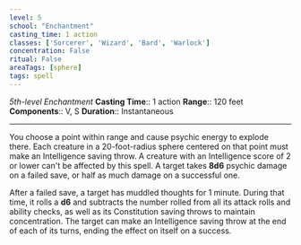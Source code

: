 ```yaml
---
level: 5
school: "Enchantment"
casting_time: 1 action
classes: ['Sorcerer', 'Wizard', 'Bard', 'Warlock']
concentration: False
ritual: False
areaTags: [sphere]
tags: spell
---
```


_5th-level Enchantment_
**Casting Time**:: 1 action
**Range**:: 120 feet
**Components**:: V, S
**Duration**:: Instantaneous

---

You choose a point within range and cause psychic energy to explode there. Each creature in a 20-foot-radius sphere centered on that point must make an Intelligence saving throw. A creature with an Intelligence score of 2 or lower can't be affected by this spell. A target takes **8d6** psychic damage on a failed save, or half as much damage on a successful one.

After a failed save, a target has muddled thoughts for 1 minute. During that time, it rolls a **d6** and subtracts the number rolled from all its attack rolls and ability checks, as well as its Constitution saving throws to maintain concentration. The target can make an Intelligence saving throw at the end of each of its turns, ending the effect on itself on a success.



